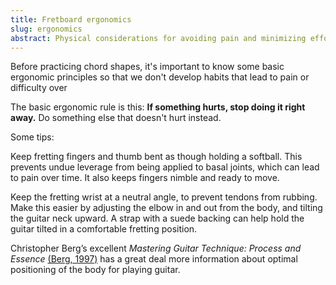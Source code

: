 ```yaml
---
title: Fretboard ergonomics
slug: ergonomics
abstract: Physical considerations for avoiding pain and minimizing effort.
---
```


Before practicing  chord shapes,
it's important to know some basic ergonomic principles so that we don't develop habits that lead to pain or difficulty over 

The basic ergonomic rule is this:
**If something hurts,
stop doing it right away.**
Do something else that doesn't hurt instead.

Some tips:

Keep fretting fingers and thumb bent as though holding a softball.
This prevents undue leverage from being applied to basal joints,
which can lead to pain over time.
It also keeps fingers nimble and ready to move. 

Keep the fretting wrist at a neutral angle, 
to prevent tendons from rubbing. 
Make this easier by adjusting the elbow in and out from the body,
and tilting the guitar neck upward. 
A strap with a suede backing can help hold the guitar tilted in a comfortable fretting position. 

Christopher Berg’s excellent 
*Mastering Guitar Technique: Process and Essence* 
[(Berg, 1997)](references#berg-1997) 
has a great deal more information about optimal positioning of the body for playing guitar. 

